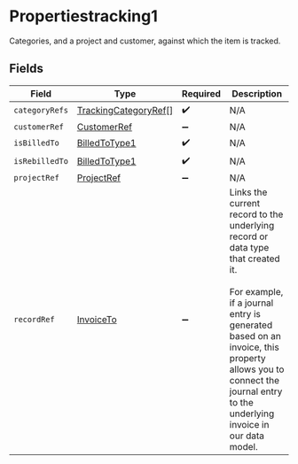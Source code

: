 # Propertiestracking1

Categories, and a project and customer, against which the item is tracked.


## Fields

| Field                                                                                                                                                                                                                                                   | Type                                                                                                                                                                                                                                                    | Required                                                                                                                                                                                                                                                | Description                                                                                                                                                                                                                                             |
| ------------------------------------------------------------------------------------------------------------------------------------------------------------------------------------------------------------------------------------------------------- | ------------------------------------------------------------------------------------------------------------------------------------------------------------------------------------------------------------------------------------------------------- | ------------------------------------------------------------------------------------------------------------------------------------------------------------------------------------------------------------------------------------------------------- | ------------------------------------------------------------------------------------------------------------------------------------------------------------------------------------------------------------------------------------------------------- |
| `categoryRefs`                                                                                                                                                                                                                                          | [TrackingCategoryRef](../../models/shared/trackingcategoryref.md)[]                                                                                                                                                                                     | :heavy_check_mark:                                                                                                                                                                                                                                      | N/A                                                                                                                                                                                                                                                     |
| `customerRef`                                                                                                                                                                                                                                           | [CustomerRef](../../models/shared/customerref.md)                                                                                                                                                                                                       | :heavy_minus_sign:                                                                                                                                                                                                                                      | N/A                                                                                                                                                                                                                                                     |
| `isBilledTo`                                                                                                                                                                                                                                            | [BilledToType1](../../models/shared/billedtotype1.md)                                                                                                                                                                                                   | :heavy_check_mark:                                                                                                                                                                                                                                      | N/A                                                                                                                                                                                                                                                     |
| `isRebilledTo`                                                                                                                                                                                                                                          | [BilledToType1](../../models/shared/billedtotype1.md)                                                                                                                                                                                                   | :heavy_check_mark:                                                                                                                                                                                                                                      | N/A                                                                                                                                                                                                                                                     |
| `projectRef`                                                                                                                                                                                                                                            | [ProjectRef](../../models/shared/projectref.md)                                                                                                                                                                                                         | :heavy_minus_sign:                                                                                                                                                                                                                                      | N/A                                                                                                                                                                                                                                                     |
| `recordRef`                                                                                                                                                                                                                                             | [InvoiceTo](../../models/shared/invoiceto.md)                                                                                                                                                                                                           | :heavy_minus_sign:                                                                                                                                                                                                                                      | Links the current record to the underlying record or data type that created it. <br/><br/>For example, if a journal entry is generated based on an invoice, this property allows you to connect the journal entry to the underlying invoice in our data model.  |